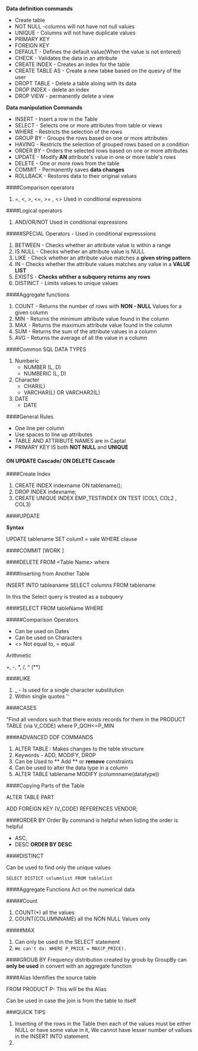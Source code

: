 **Data definition commands**

*  Create table
*  NOT NULL -columns will not have not null values
*  UNIQUE - Columns will not have duplicate values
*  PRIMARY KEY
*  FOREIGN KEY
*  DEFAULT - Defines the default value(When the value is not entered)
*  CHECK - Validates the data in an attribute
*  CREATE INDEX - Creates an index for the table
*  CREATE TABLE AS - Create a new tabke based on the quesry of the user
*  DROPT TABLE - Delete a table aloing with its data
*  DROP INDEX - delete an index
*  DROP VIEW - permanently delete a view



**Data manipulation Commands**

* INSERT - Insert a row in the Table
* SELECT - Selects one or more attributes from table or views
* WHERE - Restricts the selection of the rows
* GROUP BY - Groups the rows based on one or more attributes
* HAVING - Restricts the selection of grouped rows based on a condition
* ORDER BY - Orders the selected rows based on one or more attributes
* UPDATE - Modify **AN** attribute's value in one or more table's rows
* DELETE - One or more rows from the table
* COMMIT - Permanently saves **data changes**
* ROLLBACK - Restores data to their original values


####Comparison operators

1. =, <, >, <=, >= , <> Used in conditional expressions

####Logical operators

1. AND/OR/NOT Used in conditional expressions

#####SPECIAL Operators - Used in conditional expresssions

1. BETWEEN - Checks whether an attribute value is within a range
2. IS NULL - Checks whether an attribute value is NULL
3. LIKE - Check whether an attribute value matches a **given string pattern**
4. IN - Checks whether the attribute values matches any value in a **VALUE LIST**
5. EXISTS - **Checks whther a subquery returns any rows**
6. DISTINCT - Limits values to unique values


####Aggregate functions
1. COUNT - Returns the number of rows with **NON - NULL** Values for a given column
2. MIN - Returns the minimum attribute value found in the column
3. MAX - Returns the maximum attribute value found in the column
4. SUM - Returns the sum of the attribute values in a column
5. AVG - Returns the average of all the value in a column


####Common SQL DATA TYPES

1. Numberic
	*  NUMBER (L, D)
 	*  NUMBERIC (L, D)
2. Character
	*  CHAR(L)
	*  VARCHAR(L) OR VARCHAR2(L)
3.  DATE
	*  DATE
	

####General Rules
* One line per column
* Use spaces to line up attributes
* TABLE AND ATTRIBUTE NAMES are in Captal
* PRIMARY KEY IS both **NOT NULL** and **UNIQUE**

#### ON UPDATE Cascade/ ON DELETE Cascade

####Create Index

1. CREATE INDEX indexname ON tablename();
2. DROP INDEX indexname;
3. CREATE UNIQUE INDEX EMP_TESTINDEX ON TEST (COL1, COL2 , COL3)


####UPDATE

**Syntax**

UPDATE tablename SET colum1 = vale WHERE clause



####COMMIT [WORK ]


####DELETE FROM \<Table Name\> where

####Inserting from Another Table

INSERT INTO tableaname SELECT columns FROM tablename

In this the Select query is treated as a subquery


####SELECT FROM tableName WHERE


#####Comparison Operators

*  Can be used on Dates
*  Can be used on Characters
*  <> Not equal to, = equal 

Arithmetic

+, -, *, /, ^ (**)


####LIKE

1. _ - Is used for a single character substitution
2. Within single quotes ''


####CASES

 "Find all vendors such that there exists records for them in the PRODUCT TABLE (via V_CODE) where P_QOH<=P_MIN
 
 
####ADVANCED DDF COMMANDS

1. ALTER TABLE : Makes changes to the table structure
2. Keywords - ADD, MODIFY, DROP
3. Can be Used to ** Add ** or **remove** constraints
4. Can be used to alter the data type in a column
5. ALTER TABLE tablename MODIFY (columnname(datatype))


####Copying Parts of the Table

ALTER TABLE PART

ADD FOREIGN KEY (V_CODE) REFERENCES VENDOR;


####ORDER BY
Order By command is helpful when listing the order is helpful

*  ASC, 
*  DESC **ORDER BY <Column Name> DESC**


####DISTINCT

Can be used to find only the unique values

`SELECT DISTICT columnlist FROM tablelist`


####Aggregate Functions 
Act on the numerical data


#####Count
1. COUNT(*) all the values
2. COUNT(COLUMNNAME) all the NON NULL Values only

#####MAX
1. Can only be used in the SELECT statement
2. `We can't do: WHERE P_PRICE = MAX(P_PRICE).`


####GROUB BY
Frequency distribution created by groub by
GroupBy can **only be used** in convert with an aggregate function


####Alias
Identifies the source table

FROM PRODUCT P- This will be the Alias

Can be used in case the join is from the table to itself




###QUICK TIPS

1. Inserting of the rows in the Table then each of the values must be either NULL or have some value in it, We cannot have lesser number of vallues in the INSERT INTO statement.
2. 



























